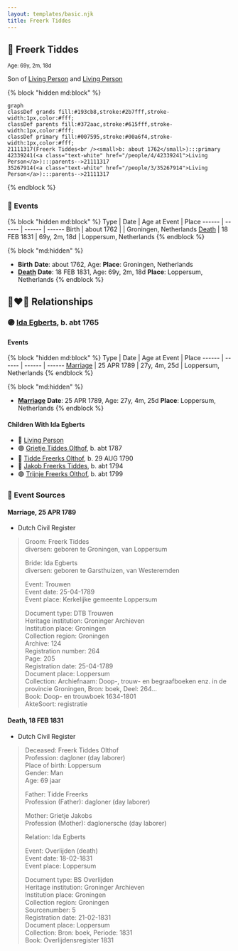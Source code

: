 ```yaml
---
layout: templates/basic.njk
title: Freerk Tiddes
---
```

## 🔵 Freerk Tiddes
<small>Age: 69y, 2m, 18d</small>

Son of [Living Person](/people/3/35267914) and [Living Person](/people/4/42339241)

{% block "hidden md:block" %}
```mermaid
graph
classDef grands fill:#193cb8,stroke:#2b7fff,stroke-width:1px,color:#fff;
classDef parents fill:#372aac,stroke:#615fff,stroke-width:1px,color:#fff;
classDef primary fill:#007595,stroke:#00a6f4,stroke-width:1px,color:#fff;
21111317(Freerk Tiddes<br /><small>b: about 1762</small>):::primary
42339241(<a class="text-white" href="/people/4/42339241">Living Person</a>):::parents-->21111317
35267914(<a class="text-white" href="/people/3/35267914">Living Person</a>):::parents-->21111317
```
{% endblock %}

### 📆 Events

{% block "hidden md:block" %}
Type | Date | Age at Event | Place
------ | ------ | ------ | ------
Birth | about 1762 |  | Groningen, Netherlands
[Death](#event-event-3) | 18 FEB 1831 | 69y, 2m, 18d | Loppersum, Netherlands
{% endblock %}

{% block "md:hidden" %}
- **Birth**
**Date**: about 1762, Age:
**Place**: Groningen, Netherlands
- **[Death](#event-event-3)**
**Date**: 18 FEB 1831, Age: 69y, 2m, 18d
**Place**: Loppersum, Netherlands
{% endblock %}

## 👩‍❤️‍👨 Relationships

### 🟣 [Ida Egberts](/people/6/68075578), b. abt 1765

#### Events

{% block "hidden md:block" %}
Type | Date | Age at Event | Place
------ | ------ | ------ | ------
[Marriage](#event-family-0-event-0) | 25 APR 1789 | 27y, 4m, 25d | Loppersum, Netherlands
{% endblock %}

{% block "md:hidden" %}
- **[Marriage](#event-family-0-event-0)**
**Date**: 25 APR 1789, Age: 27y, 4m, 25d
**Place**: Loppersum, Netherlands
{% endblock %}

#### Children With Ida Egberts
* 🔵 [Living Person](/people/5/57899032)
* 🟣 [Grietje Tiddes Olthof](/people/5/57641632), b. abt 1787
* 🔵 [Tidde Freerks Olthof](/people/7/7481187), b. 29 AUG 1790
* 🔵 [Jakob Freerks Tiddes](/people/1/17712576), b. abt 1794
* 🟣 [Trijnje Freerks Olthof](/people/5/5004158), b. abt 1799
### 📰 Event Sources

#### <a id="event-family-0-event-0"></a> Marriage, 25 APR 1789
* Dutch Civil Register
>   
  > Groom: Freerk Tiddes  
  > diversen: geboren te Groningen, van Loppersum  
  >   
  > Bride: Ida Egberts  
  > diversen: geboren te Garsthuizen, van Westeremden  
  >   
  > Event: Trouwen  
  > Event date: 25-04-1789  
  > Event place: Kerkelijke gemeente Loppersum  
  >   
  > Document type: DTB Trouwen  
  > Heritage institution: Groninger Archieven  
  > Institution place: Groningen  
  > Collection region: Groningen  
  > Archive: 124  
  > Registration number: 264  
  > Page: 205  
  > Registration date: 25-04-1789  
  > Document place: Loppersum  
  > Collection: Archiefnaam: Doop-, trouw- en begraafboeken enz. in de provincie Groningen, Bron: boek, Deel: 264...  
  > Book: Doop- en trouwboek 1634-1801  
  > AkteSoort: registratie  
  >

#### <a id="event-event-3"></a> Death, 18 FEB 1831
* Dutch Civil Register
>   
  > Deceased: Freerk Tiddes Olthof  
  > Profession: dagloner (day laborer)  
  > Place of birth: Loppersum  
  > Gender: Man  
  > Age: 69 jaar  
  >   
  > Father: Tidde Freerks  
  > Profession (Father): dagloner (day laborer)  
  >   
  > Mother: Grietje Jakobs  
  > Profession (Mother): daglonersche (day laborer)  
  >   
  > Relation: Ida Egberts  
  >   
  > Event: Overlijden (death)  
  > Event date: 18-02-1831  
  > Event place: Loppersum  
  >   
  > Document type: BS Overlijden  
  > Heritage institution: Groninger Archieven  
  > Institution place: Groningen  
  > Collection region: Groningen  
  > Sourcenumber: 5  
  > Registration date: 21-02-1831  
  > Document place: Loppersum  
  > Collection: Bron: boek, Periode: 1831  
  > Book: Overlijdensregister 1831  
  >